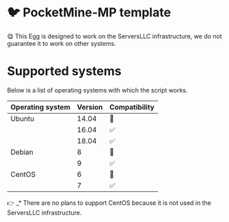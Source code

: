 # :bird: PocketMine-MP template

:yum: This Egg is designed to work on the ServersLLC infrastructure, we do not guarantee it to work on other systems.
# Supported systems

Below is a list of operating systems with which the script works.


| Operating system      | Version | Compatibility      |
| --------------------- | ------- | ------------------ |
| Ubuntu                | 14.04   | :red_circle:       |
|                       | 16.04   | :white_check_mark: |
|                       | 18.04   | :white_check_mark: |
| Debian                | 8       | :red_circle:       |
|                       | 9       | :white_check_mark: |
| CentOS                | 6       | :red_circle:       |
|                       | 7       | :white_check_mark: |

:point_right: _* There are no plans to support CentOS because it is not used in the ServersLLC infrastructure.
